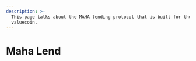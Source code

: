 ```yaml
---
description: >-
  This page talks about the MAHA lending protocol that is built for the ARTH
  valuecoin.
---
```


# Maha Lend

